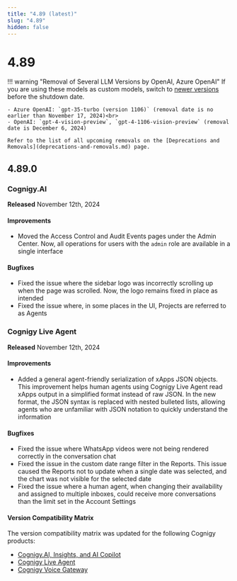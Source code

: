 ```yaml
---
title: "4.89 (latest)"
slug: "4.89"
hidden: false
---
```


# 4.89

!!! warning "Removal of Several LLM Versions by OpenAI, Azure OpenAI"
    If you are using these models as custom models, switch to [newer versions](../ai/empower/llms/model-support-by-feature.md) before the shutdown date.

    - Azure OpenAI: `gpt-35-turbo (version 1106)` (removal date is no earlier than November 17, 2024)<br>
    - OpenAI: `gpt-4-vision-preview`, `gpt-4-1106-vision-preview` (removal date is December 6, 2024)

    Refer to the list of all upcoming removals on the [Deprecations and Removals](deprecations-and-removals.md) page.

## 4.89.0

### Cognigy.AI

**Released** November 12th, 2024

#### Improvements

- Moved the Access Control and Audit Events pages under the Admin Center. Now, all operations for users with the `admin` role are available in a single interface

#### Bugfixes

- Fixed the issue where the sidebar logo was incorrectly scrolling up when the page was scrolled. Now, the logo remains fixed in place as intended
- Fixed the issue where, in some places in the UI, Projects are referred to as Agents

### Cognigy Live Agent

**Released** November 12th, 2024

#### Improvements

- Added a general agent-friendly serialization of xApps JSON objects. This improvement helps human agents using Cognigy Live Agent read xApps output in a simplified format instead of raw JSON. In the new format, the JSON syntax is replaced with nested bulleted lists, allowing agents who are unfamiliar with JSON notation to quickly understand the information

#### Bugfixes

- Fixed the issue where WhatsApp videos were not being rendered correctly in the conversation chat
- Fixed the issue in the custom date range filter in the Reports. This issue caused the Reports not to update when a single date was selected, and the chart was not visible for the selected date
- Fixed the issue where a human agent, when changing their availability and assigned to multiple inboxes, could receive more conversations than the limit set in the Account Settings

#### Version Compatibility Matrix

The version compatibility matrix was updated for the following Cognigy products:

- [Cognigy.AI, Insights, and AI Copilot](../ai/installation/version-compatibility-matrix.md)
- [Cognigy Live Agent](../live-agent/installation/deployment/version-compatibility-matrix.md)
- [Cognigy Voice Gateway](../voice-gateway/installation/version-compatibility-matrix.md)
